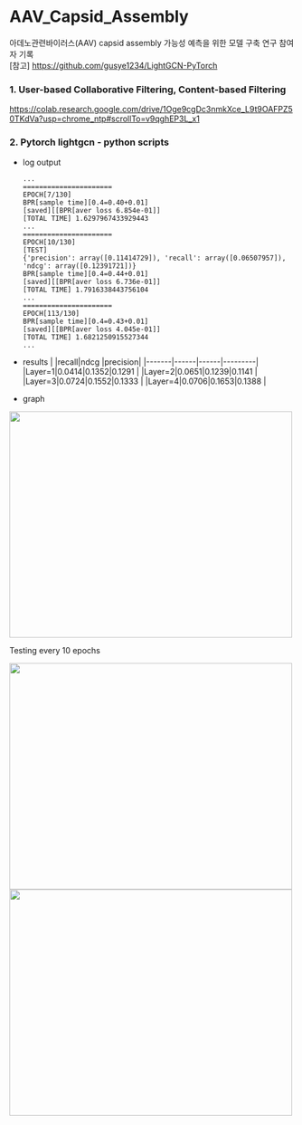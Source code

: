 # AAV_Capsid_Assembly
아데노관련바이러스(AAV) capsid assembly 가능성 예측을 위한 모델 구축 연구 참여자 기록     
[참고]
https://github.com/gusye1234/LightGCN-PyTorch

### 1. User-based Collaborative Filtering, Content-based Filtering
<https://colab.research.google.com/drive/1Oge9cgDc3nmkXce_L9t9OAFPZ50TKdVa?usp=chrome_ntp#scrollTo=v9qghEP3L_x1>
      
### 2. Pytorch lightgcn - python scripts
  - log output
    
    ```
    ...
    ======================
    EPOCH[7/130]
    BPR[sample time][0.4=0.40+0.01]
    [saved][[BPR[aver loss 6.854e-01]]
    [TOTAL TIME] 1.6297967433929443
    ...
    ======================
    EPOCH[10/130]
    [TEST]
    {'precision': array([0.11414729]), 'recall': array([0.06507957]), 'ndcg': array([0.12391721])}
    BPR[sample time][0.4=0.44+0.01]
    [saved][[BPR[aver loss 6.736e-01]]
    [TOTAL TIME] 1.7916338443756104
    ...
    ======================
    EPOCH[113/130]
    BPR[sample time][0.4=0.43+0.01]
    [saved][[BPR[aver loss 4.045e-01]]
    [TOTAL TIME] 1.6821250915527344
    ...
    ```
- results
  |       |recall|ndcg  |precision|
  |-------|------|------|---------|
  |Layer=1|0.0414|0.1352|0.1291   |
  |Layer=2|0.0651|0.1239|0.1141   |
  |Layer=3|0.0724|0.1552|0.1333   |
  |Layer=4|0.0706|0.1653|0.1388   |

- graph
<img src="https://github.com/stacy0121/AAV_Capsid_Assembly/assets/72933504/5773f16c-62da-4c20-885e-1371a8627fb6.png" width="500" height="400"/>

Testing every 10 epochs

<img src="https://github.com/stacy0121/AAV_Capsid_Assembly/assets/72933504/d92349c9-c3db-48df-9a5b-ba8c88ec4cdd.png" width="500" height="400"/>
<img src="https://github.com/stacy0121/AAV_Capsid_Assembly/assets/72933504/d50522c1-a652-46d8-bccf-fc6aa16942b6.png" width="500" height="400"/>

